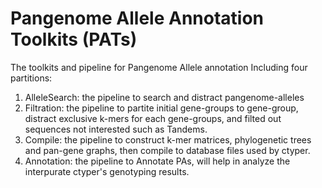 # Pangenome Allele Annotation Toolkits (PATs)
The toolkits and pipeline for Pangenome Allele annotation
Including four partitions:

1. AlleleSearch: the pipeline to search and distract pangenome-alleles
2. Filtration: the pipeline to partite initial gene-groups to gene-group, distract exclusive k-mers for each gene-groups, and filted out sequences not interested such as Tandems.
3. Compile: the pipeline to construct k-mer matrices, phylogenetic trees and pan-gene graphs, then compile to database files used by ctyper.
4. Annotation: the pipeline to Annotate PAs, will help in analyze the interpurate ctyper's genotyping results.
